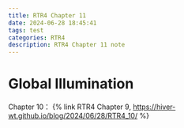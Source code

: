 ```yaml
---
title: RTR4 Chapter 11
date: 2024-06-28 18:45:41
tags: test
categories: RTR4
description: RTR4 Chapter 11 note
---
```

#  Global Illumination

Chapter 10：
{% link RTR4 Chapter 9, https://hiver-wt.github.io/blog/2024/06/28/RTR4_10/ %}

